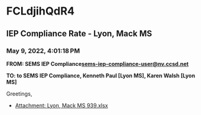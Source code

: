 # FCLdjihQdR4
## IEP Compliance Rate - Lyon, Mack MS
### May 9, 2022, 4:01:18 PM
**FROM: SEMS IEP Compliance<sems-iep-compliance-user@nv.ccsd.net>**

**TO: to SEMS IEP Compliance, Kenneth Paul [Lyon MS], Karen Walsh [Lyon MS]**


Greetings,  





* [Attachment: Lyon, Mack MS 939.xlsx](FCLdjihQdR4-attachment-1.xlsx)
